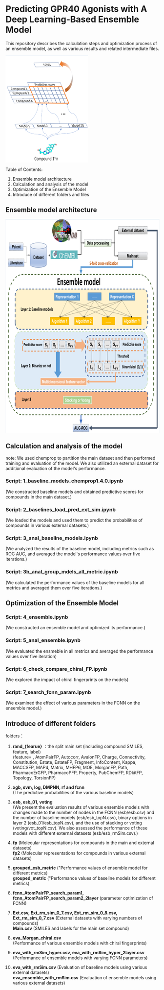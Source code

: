 # Predicting GPR40 Agonists with A Deep Learning-Based Ensemble Model
This repository describes the calculation steps and optimization process of an ensemble model, as well as various results and related intermediate files.

<a href="url"><img src="./docs/image1.png" align="center" height="350" width="270" ></a>

Table of Contents:

1. Ensemble model architecture
2. Calculation and analysis of the model
3. Optimization of the Ensemble Model
4. Introduce of different folders and files

## Ensemble model architecture
<a href="url"><img src="./docs/image2.png" align="center" height="700" width="830" ></a>

## Calculation and analysis of the model
note: We used chemprop to partition the main dataset and then performed training and evaluation of the model. We also utilized an external dataset for additional evaluation of the model's performance.

### Script: **1_baseline_models_chemprop1.4.0.ipynb**  
(We constructed baseline models and obtained predictive scores for compounds in the main dataset.)

### Script: **2_baselines_load_pred_ext_sim.ipynb**  
(We loaded the models and used them to predict the probabilities of compounds in various external datasets.)

### Script: **3_anal_baseline_models.ipynb**  
(We analyzed the results of the baseline model, including metrics such as ROC AUC, and averaged the model's performance values over five iterations.)

### Script: **3b_anal_group_mdels_all_metric.ipynb**  
(We calculated the performance values of the baseline models for all metrics and averaged them over five iterations.)

## Optimization of the Ensemble Model

### Script: **4_ensemble.ipynb**  
(We constructed an ensemble model and optimized its performance.)

### Script: **5_anal_ensemble.ipynb**  
(We evaluated the ensmeble in all metrics and averaged the performance values over five iteration)

### Script: **6_check_compare_chiral_FP.ipynb**  
(We explored the impact of chiral fingerprints on the models)

### Script: **7_search_fcnn_param.ipynb**  
(We examined the effect of various parameters in the FCNN on the ensemble model.)

## Introduce of different folders

folders：

1. **rand_{fearue}** ：the split main set (including compound SMILES, feature, label)  
(feature= , AtomPairFP, Autocorr, AvalonFP, Charge, Connectivity, Constitution, Estate, EstateFP, Fragment, InfoContent, Kappa, MACCSFP, MAP4, Matrix, MHFP6, MOE, MorganFP, Path, PharmacoErGFP, PharmacoPFP, Property, PubChemFP, RDkitFP, Topology, TorsionFP)

2. **xgb, svm, log, DMPNN, rf and fcnn**  
(The predictive probabilities of the various baseline models)

3. **esb, esb_01, voting**  
(We present the evaluation results of various ensemble models with changes made to the number of nodes in the FCNN (esb/esb.csv) and the number of baseline models (esb/esb_topN.csv), binary options in layer 2 (esb_01/esb_topN.csv), and the use of stacking or voting (voting/vot_topN.csv). We also assessed the performance of these models with different external datasets (esb/esb_rmSim.csv).)  

4. **fp** (Molecular representations for compounds in the main and external datasets)  
 **fp2** (Molecular representations for compounds in various external datasets)

5. **grouped_esb_metric** ("Performance values of ensemble model for different metrics)  
**grouped_metric** ("Performance values of baseline models for different metrics)

6. **fcnn_AtomPairFP_search_param1, fcnn_AtomPairFP_search_param2_2layer** (parameter optimization of FCNN)

7. **Ext.csv, Ext_rm_sim_0_7.csv, Ext_rm_sim_0_8.csv, Ext_rm_sim_0_7.csv** (External datasets with varying numbers of compounds)  
**Main.csv** (SMILES and labels for the main set compound)

8. **eva_Morgan_chiral.csv**  
(Performance of various ensemble models with chiral fingerprints)

9. **eva_with_rmSim_hyper.csv, eva_with_rmSim_hyper_2layer.csv**  
(Performance of ensemble models with varying FCNN parameters)

10. **eva_with_rmSim.csv** (Evaluation of baseline models using various external datasets)  
**eva_ensemble_with_rmSim.csv** (Evaluation of ensemble models using various external datasets)
